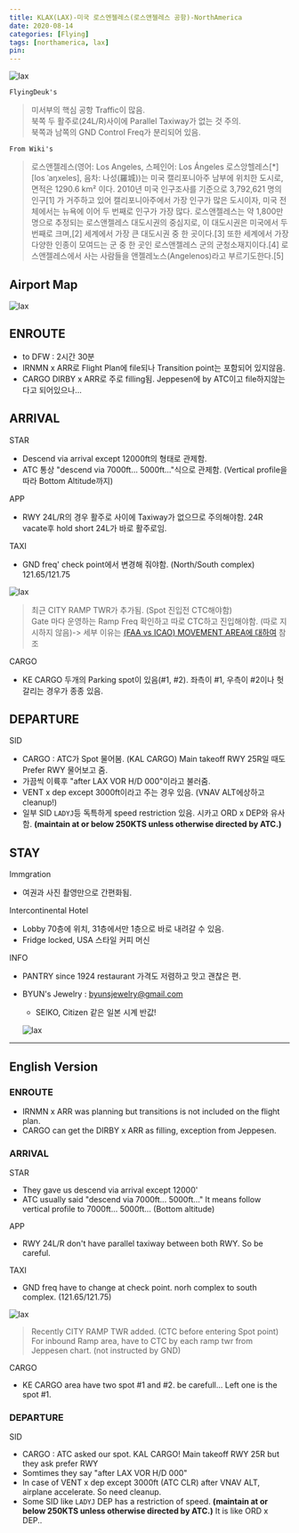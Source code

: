 ```yaml
---
title: KLAX(LAX)-미국 로스엔젤레스(로스앤젤레스 공항)-NorthAmerica
date: 2020-08-14
categories: [Flying]
tags: [northamerica, lax]
pin:
---
```

![lax](/img/flying/airport/lax.jpg)

`FlyingDeuk's`
> 미서부의 핵심 공항 Traffic이 많음. <br>
북쪽 두 활주로(24L/R)사이에 Parallel Taxiway가 없는 것 주의.<br>
북쪽과 남쪽의 GND Control Freq가 분리되어 있음.

`From Wiki's`
>로스앤젤레스(영어: Los Angeles, 스페인어: Los Ángeles 로스앙헬레스[*] [los ˈaŋxeles], 음차: 나성(羅城))는 미국 캘리포니아주 남부에 위치한 도시로, 면적은 1290.6 km² 이다. 2010년 미국 인구조사를 기준으로 3,792,621 명의 인구[1] 가 거주하고 있어 캘리포니아주에서 가장 인구가 많은 도시이자, 미국 전체에서는 뉴욕에 이어 두 번째로 인구가 가장 많다. 로스앤젤레스는 약 1,800만 명으로 추정되는 로스앤젤레스 대도시권의 중심지로, 이 대도시권은 미국에서 두 번째로 크며,[2] 세계에서 가장 큰 대도시권 중 한 곳이다.[3] 또한 세계에서 가장 다양한 인종이 모여드는 군 중 한 곳인 로스앤젤레스 군의 군청소재지이다.[4] 로스앤젤레스에서 사는 사람들을 앤젤레노스(Angelenos)라고 부르기도한다.[5]


## Airport Map
![lax](/img/flying/airport/lax_ap.jpg)

## ENROUTE
- to DFW : 2시간 30분
- IRNMN x ARR로 Flight Plan에 file되나 Transition point는 포함되어 있지않음.
- CARGO DIRBY x ARR로 주로 filling됨. Jeppesen에 by ATC이고 file하지않는 다고 되어있으나...

## ARRIVAL
STAR
- Descend via arrival except 12000ft의 형태로 관제함.
- ATC 통상 "descend via 7000ft... 5000ft..."식으로 관제함. (Vertical profile을 따라 Bottom Altitude까지)

APP
- RWY 24L/R의 경우 활주로 사이에 Taxiway가 없으므로 주의해야함. 24R vacate후 hold short 24L가 바로 활주로임.

TAXI
- GND freq' check point에서 변경해 줘야함. (North/South complex) 121.65/121.75

![lax](/img/flying/airport/lax_ap1.jpg)

>최근 CITY RAMP TWR가 추가됨. (Spot 진입전 CTC해야함) <br>
Gate 마다 운영하는 Ramp Freq 확인하고 따로 CTC하고 진입해야함. (따로 지시하지 않음)-> 세부 이유는 [(FAA vs ICAO) MOVEMENT AREA에 대하여](/posts/movement/) 참조

CARGO
- KE CARGO 두개의 Parking spot이 있음(#1, #2). 좌측이 #1, 우측이 #2이나 헛갈리는 경우가 종종 있음.


## DEPARTURE
SID
- CARGO : ATC가 Spot 물어봄. (KAL CARGO) Main takeoff RWY 25R일 때도 Prefer RWY 물어보고 줌.
- 가끔씩 이륙후 "after LAX VOR H/D 000"이라고 불러줌.
- VENT x dep except 3000ft이라고 주는 경우 있음. (VNAV ALT에상하고 cleanup!)
- 일부 SID `LADYJ`등 독특하게 speed restriction 있음. 시카고 ORD x DEP와 유사함. __(maintain at or below 250KTS unless otherwise directed by ATC.)__

## STAY
Immgration
- 여권과 사진 촬영만으로 간편화됨.

Intercontinental Hotel
- Lobby 70층에 위치, 31층에서만 1층으로 바로 내려갈 수 있음.
- Fridge locked, USA 스타일 커피 머신

INFO
- PANTRY since 1924 restaurant 가격도 저렴하고 맛고 괜찮은 편.
- BYUN's Jewelry : byunsjewelry@gmail.com
	- SEIKO, Citizen 같은 일본 시계 반값!

	![lax](/img/flying/airport/lax-info.jpg)

----------

## English Version

### ENROUTE
- IRNMN x ARR was planning but transitions is not included on the flight plan.
- CARGO can get the DIRBY x ARR as filling, exception from Jeppesen.

### ARRIVAL
STAR
- They gave us descend via arrival except 12000'
- ATC usually said "descend via 7000ft... 5000ft..." It means follow vertical profile to 7000ft... 5000ft...
(Bottom altitude)

APP
- RWY 24L/R don't have parallel taxiway between both RWY. So be careful.

TAXI
- GND freq have to change at check point. norh complex to south complex. (121.65/121.75)

![lax](/img/flying/airport/lax_ap1.jpg)

>Recently CITY RAMP TWR added. (CTC before entering Spot point) <br>
For inbound Ramp area, have to CTC by each ramp twr from Jeppesen chart. (not instructed by GND)

CARGO
- KE CARGO area have two spot #1 and #2. be carefull... Left one is the spot #1.

### DEPARTURE
SID
- CARGO : ATC asked our spot. KAL CARGO! Main takeoff RWY 25R but they ask prefer RWY
- Somtimes they say "after LAX VOR H/D 000"
- In case of VENT x dep except 3000ft (ATC CLR) after VNAV ALT, airplane accelerate. So need cleanup.
- Some SID like `LADYJ` DEP has a restriction of speed. __(maintain at or below 250KTS unless otherwise directed by ATC.)__ It is like ORD x DEP..
